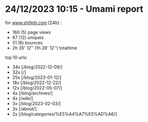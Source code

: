 # 24/12/2023 10:15 - Umami report
for www.shifeiti.com [24h] :

 - 160 (5) page views
 - 67 (12) uniques
 - 51 (6) bounces
 - 2h 35' 12'' (1h 28' 12'') totaltime


top 10 urls:
 - 34x [/blog/2022-12-09/]
 - 32x [/]
 - 25x [/blog/2023-01-12/]
 - 18x [/blog/2022-12-22/]
 - 12x [/blog/2022-05-07/]
 - 4x [/blog/archives/]
 - 4x [/wiki/]
 - 3x [/blog/2023-02-03/]
 - 3x [/about/]
 - 2x [/blog/categories/%E5%A4%A7%E5%AD%A6/]


